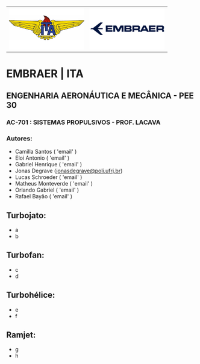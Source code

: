 <div>
<table><tr>
<td>
<img src="images/ITA_logo.png" alt="Instituto Tecnológico da Aeronáutica (ITA)" style="width: 200px;"/>
    </td>
<td>
<img src="images/Embraer_logo.png" alt="Empresa Brasileira de Aeronáutica (Embraer)" style="width: 200px;"/>
    </td>
    </tr></table
</div>

# EMBRAER | ITA

## ENGENHARIA AERONÁUTICA E MECÂNICA - PEE 30

### AC-701 : SISTEMAS PROPULSIVOS - PROF. LACAVA

### Autores:

* Camilla Santos ( 'email' )
* Eloi Antonio ( 'email' )
* Gabriel Henrique ( 'email' )
* Jonas Degrave (jonasdegrave@poli.ufrj.br)
* Lucas Schroeder  ( 'email' )
* Matheus Monteverde ( 'email' )
* Orlando Gabriel ( 'email' )
* Rafael Bayão ( 'email' )

## Turbojato:

* a
* b

## Turbofan:

* c
* d

## Turbohélice:

* e
* f

## Ramjet:

* g
* h